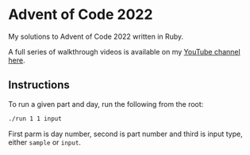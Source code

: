 # Advent of Code 2022

My solutions to Advent of Code 2022 written in Ruby.

A full series of walkthrough videos is available on my [YouTube channel here](https://www.youtube.com/playlist?list=PLMqshdJjWZdnBVsf8PfsY9SaaXRiuliEj).

## Instructions

To run a given part and day, run the following from the root:

```bash
./run 1 1 input
```

First parm is day number, second is part number and third is input type, either `sample` or `input`.
